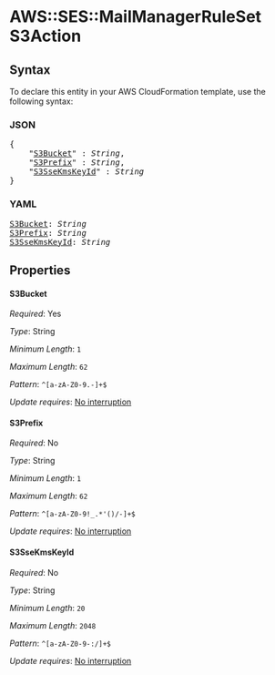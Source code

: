 # AWS::SES::MailManagerRuleSet S3Action

## Syntax

To declare this entity in your AWS CloudFormation template, use the following syntax:

### JSON

<pre>
{
    "<a href="#s3bucket" title="S3Bucket">S3Bucket</a>" : <i>String</i>,
    "<a href="#s3prefix" title="S3Prefix">S3Prefix</a>" : <i>String</i>,
    "<a href="#s3ssekmskeyid" title="S3SseKmsKeyId">S3SseKmsKeyId</a>" : <i>String</i>
}
</pre>

### YAML

<pre>
<a href="#s3bucket" title="S3Bucket">S3Bucket</a>: <i>String</i>
<a href="#s3prefix" title="S3Prefix">S3Prefix</a>: <i>String</i>
<a href="#s3ssekmskeyid" title="S3SseKmsKeyId">S3SseKmsKeyId</a>: <i>String</i>
</pre>

## Properties

#### S3Bucket

_Required_: Yes

_Type_: String

_Minimum Length_: <code>1</code>

_Maximum Length_: <code>62</code>

_Pattern_: <code>^[a-zA-Z0-9.-]+$</code>

_Update requires_: [No interruption](https://docs.aws.amazon.com/AWSCloudFormation/latest/UserGuide/using-cfn-updating-stacks-update-behaviors.html#update-no-interrupt)

#### S3Prefix

_Required_: No

_Type_: String

_Minimum Length_: <code>1</code>

_Maximum Length_: <code>62</code>

_Pattern_: <code>^[a-zA-Z0-9!_.*'()/-]+$</code>

_Update requires_: [No interruption](https://docs.aws.amazon.com/AWSCloudFormation/latest/UserGuide/using-cfn-updating-stacks-update-behaviors.html#update-no-interrupt)

#### S3SseKmsKeyId

_Required_: No

_Type_: String

_Minimum Length_: <code>20</code>

_Maximum Length_: <code>2048</code>

_Pattern_: <code>^[a-zA-Z0-9-:/]+$</code>

_Update requires_: [No interruption](https://docs.aws.amazon.com/AWSCloudFormation/latest/UserGuide/using-cfn-updating-stacks-update-behaviors.html#update-no-interrupt)
